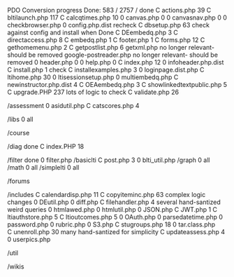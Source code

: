 PDO Conversion progress
Done: 583 / 2757
/                   done
C actions.php       39
C bltilaunch.php    117
C calcqtimes.php    10
0 canvas.php        0
0 canvasnav.php     0
0 checkbrowser.php  0
  config.php.dist   recheck
C dbsetup.php       63   check against config and install when Done
C DEembedq.php      3
C directaccess.php  8
C embedq.php        1
C footer.php        1
C forms.php         12
C gethomemenu.php   2
C getpostlist.php   6
  getxml.php            no longer relevant- should be removed
  google-postreader.php no longer relevant- should be removed
0 header.php        0
0 help.php          0
C index.php         12
0 infoheader.php.dist
C install.php       1   check
C installexamples.php 3
0 loginpage.dist.php
C ltihome.php       30
0 ltisessionsetup.php
0 multiembedq.php
C newinstructor.php.dist  4
C OEAembedq.php     3
C showlinkedtextpublic.php  5
C upgrade.PHP       237  lots of logic to check
C validate.php      26

/assessment
 0 asidutil.php
 C catscores.php      4

 /libs
  0 all

/course

/diag                 done
  C index.PHP         18

/filter               done
 0 filter.php
 /basiclti
  C post.php          3
  0 blti_util.php
 /graph
  0 all
 /math
  0 all
 /simplelti
  0 all  

/forums

/includes
 C calendardisp.php   11
 C copyiteminc.php    63  complex logic changes
 0 DEutil.php
 0 diff.php
 C filehandler.php    4   several hand-santized weird queries
 0 htmlawed.php
 0 htmlutil.php
 0 JSON.php
 C JWT.php            1
 C ltiauthstore.php   5
 C ltioutcomes.php    5
 0 OAuth.php 
 0 parsedatetime.php
 0 password.php
 0 rubric.php
 0 S3.php
 C stugroups.php      18
 0 tar.class.php  
 C unenroll.php       30  many hand-santized for simplicity
 C updateassess.php   4
 0 userpics.php   

/util

/wikis
